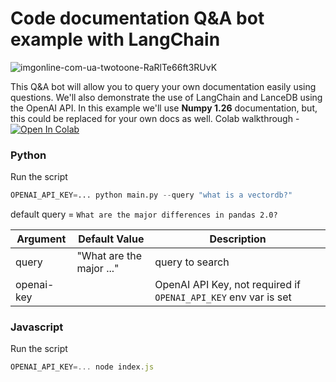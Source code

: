 # Code documentation Q&A bot example with LangChain

![imgonline-com-ua-twotoone-RaRlTe66ft3RUvK](https://github.com/lancedb/vectordb-recipes/assets/15766192/4682b39d-62f4-4722-bc64-f45d45ec8a22)


This Q&A bot will allow you to query your own documentation easily using questions. We'll also demonstrate the use of LangChain and LanceDB using the OpenAI API. In this example we'll use **Numpy 1.26** documentation, but, this could be replaced for your own docs as well.
Colab walkthrough - <a href="https://colab.research.google.com/github/lancedb/vectordb-recipes/blob/main/examples/Code-Documentation-QA-Bot/main.ipynb"><img src="https://colab.research.google.com/assets/colab-badge.svg" alt="Open In Colab"></a>

### Python
Run the script 
```python
OPENAI_API_KEY=... python main.py --query "what is a vectordb?"
```
default query = `What are the major differences in pandas 2.0?`

| Argument | Default Value | Description |
|---|---|---|
| query | "What are the major ..." | query to search |
| openai-key | | OpenAI API Key, not required if `OPENAI_API_KEY` env var is set  |

### Javascript
Run the script
```javascript
OPENAI_API_KEY=... node index.js
```
